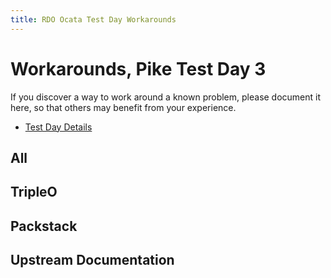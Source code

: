 ```yaml
---
title: RDO Ocata Test Day Workarounds
---
```


# Workarounds, Pike Test Day 3

If you discover a way to work around a known problem, please document it
here, so that others may benefit from your experience.

* [Test Day Details](/testday/pike/milestone3)

## All

## TripleO

## Packstack

## Upstream Documentation

